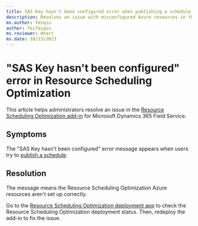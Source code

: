 ```yaml
---
title: SAS Key hasn't been configured error when publishing a schedule
description: Resolves an issue with misconfigured Azure resources in the Resource Scheduling Optimization add-in for Dynamics 365 Field Service.
ms.author: feiqiu
author: feifeiqiu
ms.reviewer: mhart
ms.date: 10/13/2023
---
```

# "SAS Key hasn't been configured" error in Resource Scheduling Optimization

This article helps administrators resolve an issue in the [Resource Scheduling Optimization add-in](/dynamics365/field-service/rso-overview) for Microsoft Dynamics 365 Field Service.

## Symptoms

The "SAS Key hasn't been configured" error message appears when users try to [publish a schedule](/dynamics365/field-service/rso-schedule-optimization#buttons-and-functions-for-optimization-schedules).

## Resolution

The message means the Resource Scheduling Optimization Azure resources aren't set up correctly.

Go to the [Resource Scheduling Optimization deployment app](/dynamics365/field-service/rso-deployment) to check the Resource Scheduling Optimization deployment status. Then, redeploy the add-in to fix the issue.
